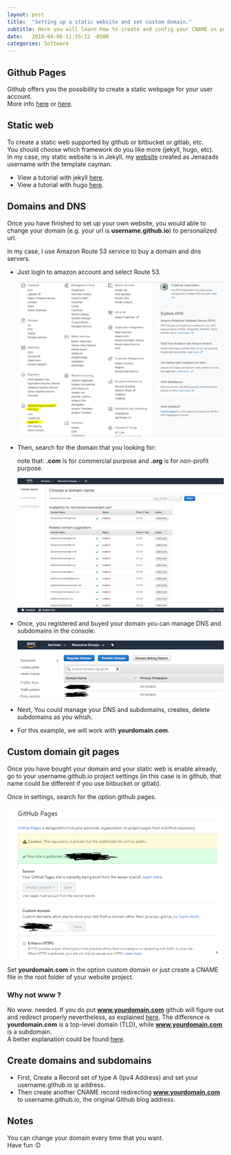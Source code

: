 ```yaml
---
layout: post
title:  "Setting up a static website and set custom domain."
subtitle: Here you will learn how to create and config your CNAME in your github page.
date:   2018-04-06 11:55:12 -0500
categories: Software
---
```

## Github Pages

Github offers you the possibility to create a static webpage for your user account.  
More info [here](https://guides.github.com/features/pages/) or [here](https://pages.github.com/).

## Static web

To create a static web supported by github or bitbucket or gitlab, etc.  
You should choose which framework do you like more (jekyll, hugo, etc).  
In my case, my static website is in Jekyll, my [website](http://www.jenazads.com) created as Jenazads username with the template cayman.

* View a tutorial with jekyll [here](/webservices/Jekyll-a-setting-up-guide).  
* View a tutorial with hugo [here](/webservices/Hugo-a-setting-up-guide).  

## Domains and DNS

Once you have finished to set up your own website, you would able to change your domain (e.g. your url is **username.github.io**) to personalized url.

In my case, I use Amazon Route 53 service to buy a domain and dns servers.

* Just login to amazon account and select Route 53.

  ![aws-services](/assets/internet_services/AWS/aws-services.png)

* Then, search for the domain that you looking for:

  note that: **.com** is for commercial purpose and **.org** is for non-profit purpose.

  ![aws-route](/assets/internet_services/AWS/aws-route-domainSearch.png)

* Once, you registered and buyed your domain you can manage DNS and subdomains in the console:

  ![aws-domains](/assets/internet_services/AWS/aws-domains.png)

* Next, You could manage your DNS and subdomains, creates, delete subdomains as you whish.

* For this example, we will work with **yourdomain.com**.

## Custom domain git pages

Once you have bought your domain and your static web is enable already, go to your username.github.io project settings (in this case is in github, that name could be different if you use bitbucket or gitlab).

Once in settings, search for the option github pages.

  ![github-pages-domain](/assets/systemVersionSoftware/Git/repo_custom_domain_github.png)

Set **yourdomain.com** in the option custom domain or just create a CNAME file in the root folder of your website project.

### Why not www ?

No www. needed. If you do put **www.yourdomain.com** github will figure out and redirect properly nevertheless, as explained [here](https://help.github.com/articles/using-a-custom-domain-with-github-pages/). The difference is **yourdomain.com** is a top-level domain (TLD), while **www.yourdomain.com** is a subdomain.  
A better explanation could be found [here](https://help.github.com/articles/setting-up-an-apex-domain/).

## Create domains and subdomains

* First, Create a Record set of type A (Ipv4 Address) and set your username.github.io ip address.  
* Then create another CNAME record redirecting **www.yourdomain.com** to username.github.io, the original Github blog address.

## Notes

You can change your domain every time that you want.  
Have fun :D
